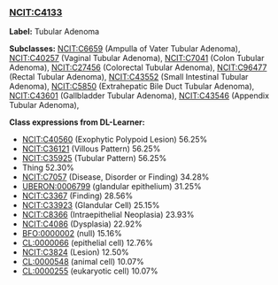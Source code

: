 
### [NCIT:C4133](http://purl.obolibrary.org/obo/NCIT_C4133)
**Label:** Tubular Adenoma

**Subclasses:** [NCIT:C6659](http://purl.obolibrary.org/obo/NCIT_C6659) (Ampulla of Vater Tubular Adenoma), [NCIT:C40257](http://purl.obolibrary.org/obo/NCIT_C40257) (Vaginal Tubular Adenoma), [NCIT:C7041](http://purl.obolibrary.org/obo/NCIT_C7041) (Colon Tubular Adenoma), [NCIT:C27456](http://purl.obolibrary.org/obo/NCIT_C27456) (Colorectal Tubular Adenoma), [NCIT:C96477](http://purl.obolibrary.org/obo/NCIT_C96477) (Rectal Tubular Adenoma), [NCIT:C43552](http://purl.obolibrary.org/obo/NCIT_C43552) (Small Intestinal Tubular Adenoma), [NCIT:C5850](http://purl.obolibrary.org/obo/NCIT_C5850) (Extrahepatic Bile Duct Tubular Adenoma), [NCIT:C43601](http://purl.obolibrary.org/obo/NCIT_C43601) (Gallbladder Tubular Adenoma), [NCIT:C43546](http://purl.obolibrary.org/obo/NCIT_C43546) (Appendix Tubular Adenoma), 

**Class expressions from DL-Learner:**

- [NCIT:C40560](http://purl.obolibrary.org/obo/NCIT_C40560) (Exophytic Polypoid Lesion) 56.25%
- [NCIT:C36121](http://purl.obolibrary.org/obo/NCIT_C36121) (Villous Pattern) 56.25%
- [NCIT:C35925](http://purl.obolibrary.org/obo/NCIT_C35925) (Tubular Pattern) 56.25%
- Thing 52.30%
- [NCIT:C7057](http://purl.obolibrary.org/obo/NCIT_C7057) (Disease, Disorder or Finding) 34.28%
- [UBERON:0006799](http://purl.obolibrary.org/obo/UBERON_0006799) (glandular epithelium) 31.25%
- [NCIT:C3367](http://purl.obolibrary.org/obo/NCIT_C3367) (Finding) 28.56%
- [NCIT:C33923](http://purl.obolibrary.org/obo/NCIT_C33923) (Glandular Cell) 25.15%
- [NCIT:C8366](http://purl.obolibrary.org/obo/NCIT_C8366) (Intraepithelial Neoplasia) 23.93%
- [NCIT:C4086](http://purl.obolibrary.org/obo/NCIT_C4086) (Dysplasia) 22.92%
- [BFO:0000002](http://purl.obolibrary.org/obo/BFO_0000002) (null) 15.16%
- [CL:0000066](http://purl.obolibrary.org/obo/CL_0000066) (epithelial cell) 12.76%
- [NCIT:C3824](http://purl.obolibrary.org/obo/NCIT_C3824) (Lesion) 12.50%
- [CL:0000548](http://purl.obolibrary.org/obo/CL_0000548) (animal cell) 10.07%
- [CL:0000255](http://purl.obolibrary.org/obo/CL_0000255) (eukaryotic cell) 10.07%



